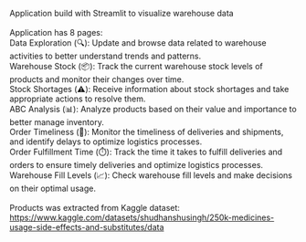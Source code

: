 Application build with Streamlit to visualize warehouse data  \
 \
Application has 8 pages: \
Data Exploration (🔍): Update and browse data related to warehouse activities to better understand trends and patterns. \
Warehouse Stock (📦): Track the current warehouse stock levels of products and monitor their changes over time. \
Stock Shortages (⚠️): Receive information about stock shortages and take appropriate actions to resolve them. \
ABC Analysis (📊): Analyze products based on their value and importance to better manage inventory. \
Order Timeliness (🚚): Monitor the timeliness of deliveries and shipments, and identify delays to optimize logistics processes. \
Order Fulfillment Time (⏱️): Track the time it takes to fulfill deliveries and orders to ensure timely deliveries and optimize logistics processes. \
Warehouse Fill Levels (📈): Check warehouse fill levels and make decisions on their optimal usage. \
 \
Products was extracted from Kaggle dataset: 
https://www.kaggle.com/datasets/shudhanshusingh/250k-medicines-usage-side-effects-and-substitutes/data
